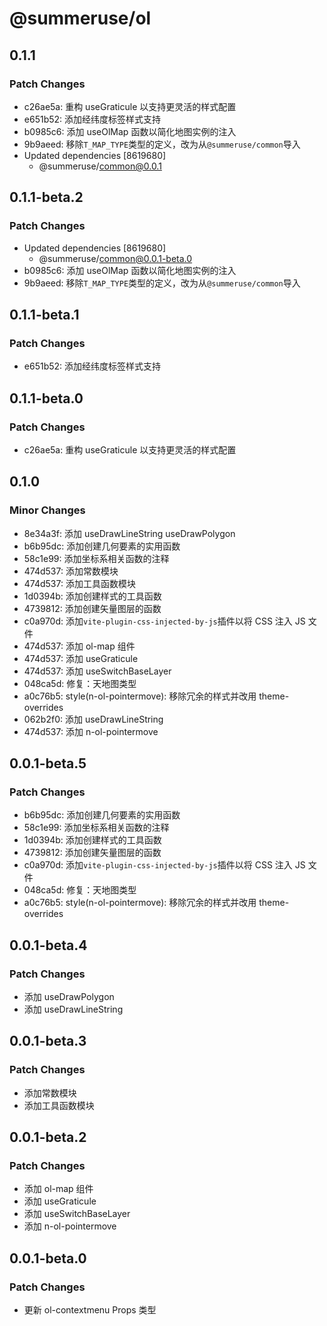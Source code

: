 # @summeruse/ol

## 0.1.1

### Patch Changes

- c26ae5a: 重构 useGraticule 以支持更灵活的样式配置
- e651b52: 添加经纬度标签样式支持
- b0985c6: 添加 useOlMap 函数以简化地图实例的注入
- 9b9aeed: 移除`T_MAP_TYPE`类型的定义，改为从`@summeruse/common`导入
- Updated dependencies [8619680]
  - @summeruse/common@0.0.1

## 0.1.1-beta.2

### Patch Changes

- Updated dependencies [8619680]
  - @summeruse/common@0.0.1-beta.0
- b0985c6: 添加 useOlMap 函数以简化地图实例的注入
- 9b9aeed: 移除`T_MAP_TYPE`类型的定义，改为从`@summeruse/common`导入

## 0.1.1-beta.1

### Patch Changes

- e651b52: 添加经纬度标签样式支持

## 0.1.1-beta.0

### Patch Changes

- c26ae5a: 重构 useGraticule 以支持更灵活的样式配置

## 0.1.0

### Minor Changes

- 8e34a3f: 添加 useDrawLineString useDrawPolygon
- b6b95dc: 添加创建几何要素的实用函数
- 58c1e99: 添加坐标系相关函数的注释
- 474d537: 添加常数模块
- 474d537: 添加工具函数模块
- 1d0394b: 添加创建样式的工具函数
- 4739812: 添加创建矢量图层的函数
- c0a970d: 添加`vite-plugin-css-injected-by-js`插件以将 CSS 注入 JS 文件
- 474d537: 添加 ol-map 组件
- 474d537: 添加 useGraticule
- 474d537: 添加 useSwitchBaseLayer
- 048ca5d: 修复：天地图类型
- a0c76b5: style(n-ol-pointermove): 移除冗余的样式并改用 theme-overrides
- 062b2f0: 添加 useDrawLineString
- 474d537: 添加 n-ol-pointermove

## 0.0.1-beta.5

### Patch Changes

- b6b95dc: 添加创建几何要素的实用函数
- 58c1e99: 添加坐标系相关函数的注释
- 1d0394b: 添加创建样式的工具函数
- 4739812: 添加创建矢量图层的函数
- c0a970d: 添加`vite-plugin-css-injected-by-js`插件以将 CSS 注入 JS 文件
- 048ca5d: 修复：天地图类型
- a0c76b5: style(n-ol-pointermove): 移除冗余的样式并改用 theme-overrides

## 0.0.1-beta.4

### Patch Changes

- 添加 useDrawPolygon
- 添加 useDrawLineString

## 0.0.1-beta.3

### Patch Changes

- 添加常数模块
- 添加工具函数模块

## 0.0.1-beta.2

### Patch Changes

- 添加 ol-map 组件
- 添加 useGraticule
- 添加 useSwitchBaseLayer
- 添加 n-ol-pointermove

## 0.0.1-beta.0

### Patch Changes

- 更新 ol-contextmenu Props 类型
